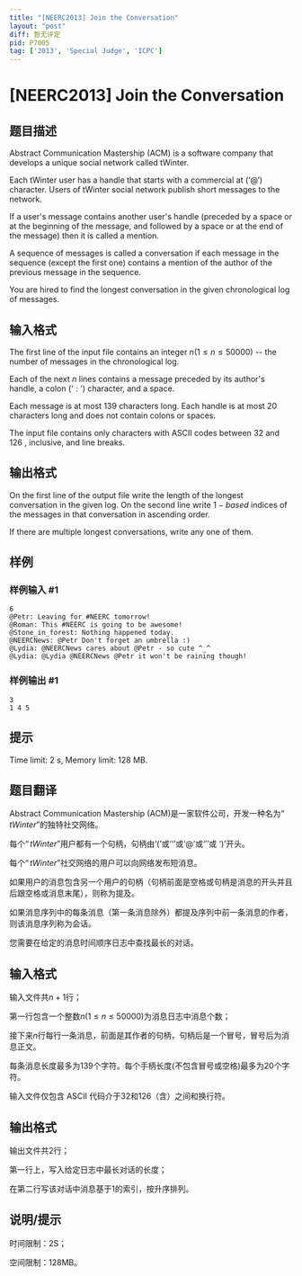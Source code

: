```yaml
---
title: "[NEERC2013] Join the Conversation"
layout: "post"
diff: 暂无评定
pid: P7005
tag: ['2013', 'Special Judge', 'ICPC']
---
```

# [NEERC2013] Join the Conversation
## 题目描述



Abstract Communication Mastership (ACM) is a software company that develops a unique social network called tWinter.

Each tWinter user has a handle that starts with a commercial at $(‘@')$ character. Users of tWinter social network publish short messages to the network.

If a user's message contains another user's handle (preceded by a space or at the beginning of the message, and followed by a space or at the end of the message) then it is called a mention.

A sequence of messages is called a conversation if each message in the sequence (except the first one) contains a mention of the author of the previous message in the sequence.

You are hired to find the longest conversation in the given chronological log of messages.


## 输入格式



The first line of the input file contains an integer $n (1 \le n \le 50 000)$ -- the number of messages in the chronological log.

Each of the next $n$ lines contains a message preceded by its author's handle, a colon $(‘:')$ character, and a space.

Each message is at most $139$ characters long. Each handle is at most $20$ characters long and does not contain colons or spaces.

The input file contains only characters with ASCII codes between $32$ and $126$ , inclusive, and line breaks.


## 输出格式



On the first line of the output file write the length of the longest conversation in the given log. On the second line write $1-based$ indices of the messages in that conversation in ascending order.

If there are multiple longest conversations, write any one of them.


## 样例

### 样例输入 #1
```
6
@Petr: Leaving for #NEERC tomorrow!
@Roman: This #NEERC is going to be awesome!
@Stone_in_forest: Nothing happened today.
@NEERCNews: @Petr Don't forget an umbrella :)
@Lydia: @NEERCNews cares about @Petr - so cute ^_^
@Lydia: @Lydia @NEERCNews @Petr it won't be raining though!

```
### 样例输出 #1
```
3
1 4 5

```
## 提示

Time limit: 2 s, Memory limit: 128 MB. 


## 题目翻译

Abstract Communication Mastership (ACM)是一家软件公司，开发一种名为$“tWinter”$的独特社交网络。

每个$“tWinter”$用户都有一个句柄，句柄由$‘(’$或$‘‘’$或$‘@’$或$‘′’$或 $‘)’$开头。

每个$“tWinter”$社交网络的用户可以向网络发布短消息。

如果用户的消息包含另一个用户的句柄（句柄前面是空格或句柄是消息的开头并且后跟空格或消息末尾），则称为提及。

如果消息序列中的每条消息（第一条消息除外）都提及序列中前一条消息的作者，则该消息序列称为会话。

您需要在给定的消息时间顺序日志中查找最长的对话。

## 输入格式
输入文件共$n+1$行；

第一行包含一个整数$n(1≤n≤50000)$为消息日志中消息个数；

接下来$n$行每行一条消息，前面是其作者的句柄，句柄后是一个冒号，冒号后为消息正文。

每条消息长度最多为$139$个字符。每个手柄长度(不包含冒号或空格)最多为$20$个字符。

输入文件仅包含 ASCII 代码介于32和126（含）之间和换行符。

## 输出格式
输出文件共$2$行；

第一行上，写入给定日志中最长对话的长度；

在第二行写该对话中消息基于1的索引，按升序排列。

## 说明/提示
时间限制：2S；

空间限制：128MB。
